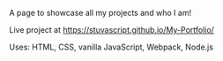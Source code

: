 A page to showcase all my projects and who I am!

Live project at https://stuvascript.github.io/My-Portfolio/

Uses: HTML, CSS, vanilla JavaScript, Webpack, Node.js
